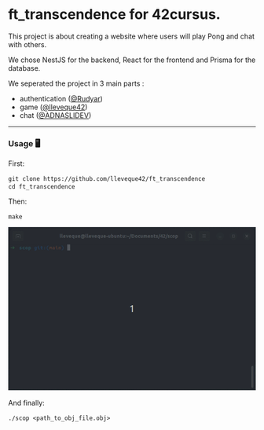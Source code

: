 # ft_transcendence for 42cursus.

This project is about creating a website where users will play Pong and chat with others.

We chose NestJS for the backend, React for the frontend and Prisma for the database.

We seperated the project in 3 main parts :
- authentication ([@Rudyar](https://github.com/Rudyar))
- game ([@lleveque42](https://github.com/lleveque42))
- chat ([@ADNASLIDEV](https://github.com/ADNASLIDEV))

---

### Usage :desktop_computer:

First:

    git clone https://github.com/lleveque42/ft_transcendence
    cd ft_transcendence
    
Then:
    
    make

<p align="center">
    <img src="https://github.com/lleveque42/scop/blob/main/readme/42scopMake.gif">
</p>

And finally:

    ./scop <path_to_obj_file.obj>
